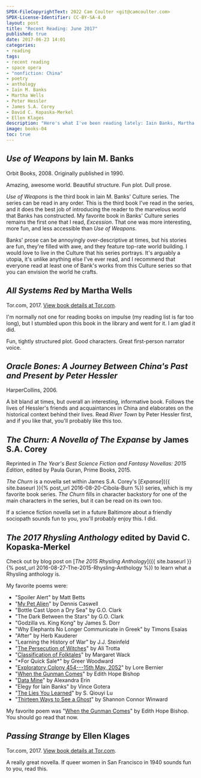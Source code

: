 ```yaml
---
SPDX-FileCopyrightText: 2022 Cam Coulter <git@camcoulter.com>
SPDX-License-Identifier: CC-BY-SA-4.0
layout: post
title: "Recent Reading: June 2017"
published: true
date: 2017-06-23 14:01
categories:
- reading
tags:
- recent reading
- space opera
- "nonfiction: China"
- poetry
- anthology
- Iain M. Banks
- Martha Wells
- Peter Hessler
- James S.A. Corey
- David C. Kopaska-Merkel
- Ellen Klages
description: "Here's what I've been reading lately: Iain Banks, Martha Wells, SFF poetry, and more."
image: books-04
toc: true
---
```


## <cite>Use of Weapons</cite> by Iain M. Banks

<p class="bookinfo">Orbit Books, 2008. Originally published in 1990.</p>

Amazing, awesome world. Beautiful structure. Fun plot. Dull prose.

<cite>Use of Weapons</cite> is the third book in Iain M. Banks' Culture series. The series can be read in any order. This is the third book I've read in the series, and it does the best job of introducing the reader to the marvelous world that Banks has constructed. My favorite book in Banks' Culture series remains the first one that I read, <cite>Excession</cite>. That one was more interesting, more fun, and less accessible than <cite>Use of Weapons</cite>.

Banks' prose can be annoyingly over-descriptive at times, but his stories are fun, they're filled with awe, and they feature top-rate world building. I would love to live in the Culture that his series portrays. It's arguably a utopia, it's unlike anything else I've ever read, and I recommend that everyone read at least one of Bank's works from this Culture series so that you can envision the world he crafts.

## <cite>All Systems Red</cite> by Martha Wells

<p class="bookinfo">Tor.com, 2017. <a href="http://publishing.tor.com/allsystemsred-marthawells/9780765397522/">View book details at Tor.com</a>.</p>

I'm normally not one for reading books on impulse (my reading list is far too long), but I stumbled upon this book in the library and went for it. I am glad it did.

Fun, tightly structured plot. Good characters. Great first-person narrator voice.

## <cite>Oracle Bones: A Journey Between China's Past and Present<cite> by Peter Hessler

<p class="bookinfo">HarperCollins, 2006.</p>

A bit bland at times, but overall an interesting, informative book. Follows the lives of Hessler's friends and acquaintances in China and elaborates on the historical context behind their lives. Read *River Town* by Peter Hessler first, and if you like that, you'll probably like this too.

## <cite>The Churn: A Novella of The Expanse</cite> by James S.A. Corey

<p class="bookinfo">Reprinted in <cite>The Year's Best Science Fiction and Fantasy Novellas: 2015 Edition</cite>, edited by Paula Guran, Prime Books, 2015.</p>

<cite>The Churn</cite> is a novella set within James S.A. Corey's [*Expanse*]({{ site.baseurl }}{% post_url 2016-08-20-Cibola-Burn %}) series, which is my favorite book series. <cite>The Churn</cite> fills in character backstory for one of the main characters in the series, but it can be read on its own too.

If a science fiction novella set in a future Baltimore about a friendly sociopath sounds fun to you, you'll probably enjoy this. I did.

## <cite>The 2017 Rhysling Anthology</cite> edited by David C. Kopaska-Merkel

Check out by blog post on [<cite>The 2015 Rhysling Anthology</cite>]({{ site.baseurl }}{% post_url 2016-08-27-The-2015-Rhysling-Anthology %}) to learn what a Rhysling anthology is.

My favorite poems were:

* "Spoiler Alert" by Matt Betts
* "[My Pet Alien](http://www.rattle.com/my-pet-alien-by-dennis-caswell/)" by Dennis Caswell
* "Bottle Cast Upon a Dry Sea" by G.O. Clark
* "The Dark Between the Stars" by G.O. Clark
* "Godzilla vs. King Kong" by James S. Dorr
* "Why Elephants No Longer Communicate in Greek" by Timons Esaias
* "After" by Herb Kauderer
* "Learning the History of War" by J.J. Steinfeld
* "[The Persecution of Witches](http://uncannymagazine.com/article/the-persecution-of-witches/)" by Ali Trotta
* "[Classification of Folktales](http://strangehorizons.com/poetry/classification-of-folktales/)" by Margaret Wack
* "\*For Quick Sale\*" by Greer Woodward
* "[Exploratory Colony 454---15th May, 2052](http://eyetothetelescope.com/archives/020issue.html)" by Lore Bernier
* "[When the Gunman Comes](https://mythicdelirium.com/featured-poem-ii-%e2%80%a2-february-2016)" by Edith Hope Bishop
* "[Data Mine](https://medium.com/@alexandraerin/data-mine-poem-518e061947c6)" by Alexandra Erin
* "Elegy for Iain Banks" by Vince Gotera
* "[The Lies You Learned](http://www.liminalitypoetry.com/issue-7-spring-2016/the-lies-you-learned/)" by S. Qiouyi Lu
* "[Thirteen Ways to See a Ghost](http://sfpoetry.com/contests/16contest.html)" by Shannon Connor Winward

My favorite poem was "[When the Gunman Comes](https://mythicdelirium.com/featured-poem-ii-%e2%80%a2-february-2016)" by Edith Hope Bishop. You should go read that now.

## <cite>Passing Strange</cite> by Ellen Klages

<p class="bookinfo">Tor.com, 2017. <a href="http://publishing.tor.com/passingstrange-ellenklages/9780765389510/">View book details at Tor.com</a>.</p>

A really great novella. If queer women in San Francisco in 1940 sounds fun to you, read this.

